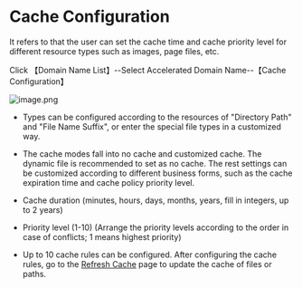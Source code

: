 # **Cache Configuration**

It refers to that the user can set the cache time and cache priority level for different resource types such as images, page files, etc.

Click 【Domain Name List】--Select Accelerated Domain Name--【Cache Configuration】

![image.png](https://img1.jcloudcs.com/cms/ce3b1a47-fe29-4d91-affc-01580f6dc87f20180205095621.png)

- Types can be configured according to the resources of "Directory Path" and "File Name Suffix", or enter the special file types in a customized way.

  

- The cache modes fall into no cache and customized cache. The dynamic file is recommended to set as no cache. The rest settings can be customized according to different business forms, such as the cache expiration time and cache policy priority level.

- Cache duration (minutes, hours, days, months, years, fill in integers, up to 2 years)

- Priority level (1-10) (Arrange the priority levels according to the order in case of conflicts; 1 means highest priority)

- Up to 10 cache rules can be configured. After configuring the cache rules, go to the [Refresh Cache](https://www.jdcloud.com/help/detail/2124/isCatalog/1) page to update the cache of files or paths.